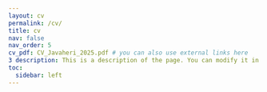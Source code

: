```yaml
---
layout: cv
permalink: /cv/
title: cv
nav: false
nav_order: 5
cv_pdf: CV_Javaheri_2025.pdf # you can also use external links here
3 description: This is a description of the page. You can modify it in '_pages/cv.md'. You can also change or remove the top pdf download button.
toc:
  sidebar: left
---
```

